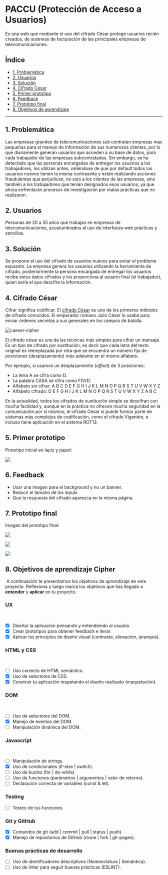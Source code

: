 # PACCU (Protección de Acceso a Usuarios)
Es una web que mediante el uso del cifrado César protege usuarios recién creados, de sistemas de facturación
de las principales empresas de telecomunicaciones.

## Índice

* [1. Problemática](#1-problemática)
* [2. Usuarios](#2-usuarios)
* [3. Solución](#3-solución)
* [4. Cifrado César](#4-cifrado-césar)
* [5. Primer prototipo](#5-primer-prototipo)
* [6. Feedback](#6-feedback)
* [7. Prototipo final](#7-prototipo-final)
* [8. Objetivos de aprendizaje](#8-objetivos-de-aprendizaje-cipher)

***

## 1. Problemática

Las empresas grandes de telecomunicaciones sub contratan empresas mas pequeñas
para el manejo de información de sus numerosos clientes, por lo que diariamente
generan usuarios que acceden a su base de datos, para cada trabajador de las
empresas subcontratadas. Sin embargo, se ha detectado que las personas encargadas
de entregar los usuarios a los trabajadores, los utilizan antes, valiéndose de
que por default todos los usuarios nuevos tienen la misma contraseña y están
realizando acciones fraudulentas que perjudican, no solo a los clientes de las
empresas, sino también a los trabajadores que tenían designados esos usuarios,
ya que ahora enfrentarán procesos de investigación por malas prácticas que no
realizaron.

## 2. Usuarios

Personas de 20 a 35 años que trabajan en empresas de telecomunicaciones,
acostumbrados al uso de interfaces web prácticas y sencillas.

## 3. Solución

Se propone el uso del cifrado de usuarios nuevos para evitar el problema
expuesto. La empresa genera los usuarios utilizando la herramienta de cifrado,
posteriormente la persona encargada de entregar los usuarios recibe estos datos
cifrados y los proporciona al usuario final (el trabajador), quien sería el que
descifre la información.

## 4. Cifrado César

Cifrar significa codificar. El [cifrado César](https://en.wikipedia.org/wiki/Caesar_cipher)
es uno de los primeros métodos de cifrado conocidos. El emperador romano Julio
César lo usaba para enviar órdenes secretas a sus generales en los campos de
batalla.

![caeser-cipher](https://upload.wikimedia.org/wikipedia/commons/thumb/2/2b/Caesar3.svg/2000px-Caesar3.svg.png)

El cifrado césar es una de las técnicas más simples para cifrar un mensaje. Es
un tipo de cifrado por sustitución, es decir que cada letra del texto original
es reemplazada por otra que se encuentra un número fijo de posiciones
(desplazamiento) más adelante en el mismo alfabeto.

Por ejemplo, si usamos un desplazamiento (_offset_) de 3 posiciones:

* La letra A se cifra como D.
* La palabra CASA se cifra como FDVD.
* Alfabeto sin cifrar: A B C D E F G H I J K L M N O P Q R S T U V W X Y Z
* Alfabeto cifrado: D E F G H I J K L M N O P Q R S T U V W X Y Z A B C

En la actualidad, todos los cifrados de sustitución simple se descifran con
mucha facilidad y, aunque en la práctica no ofrecen mucha seguridad en la
comunicación por sí mismos; el cifrado César sí puede formar parte de sistemas
más complejos de codificación, como el cifrado Vigenère, e incluso tiene
aplicación en el sistema ROT13.

## 5. Primer prototipo

Prototipo inicial en lapiz y papel:

![](https://raw.githubusercontent.com/claudiaret/LIM011-cipher/master/prototipo_papel.jpg)

## 6. Feedback

* Usar una imagen para el background y no un banner.
* Reducir el tamaño de los inputs
* Que la respuesta del cifrado aparezca en la misma página.

## 7. Prototipo final

Imagen del prototipo final:

![](https://raw.githubusercontent.com/claudiaret/LIM011-cipher/master/prototipo_1.jpg)

![](https://raw.githubusercontent.com/claudiaret/LIM011-cipher/master/prototipo_2.jpg)

![](https://raw.githubusercontent.com/claudiaret/LIM011-cipher/master/prototipo_3.jpg)

## 8. Objetivos de aprendizaje Cipher
​
A continuación te presentamos los objetivos de aprendizaje de este proyecto. Reflexiona y luego marca los objetivos que has llegado a **entender** y **aplicar** en tu proyecto.
​
### UX
​
- [x] Diseñar la aplicación pensando y entendiendo al usuario.
- [x] Crear prototipos para obtener feedback e iterar.
- [x] Aplicar los principios de diseño visual (contraste, alineación, jerarquía).
​
### HTML y CSS
​
- [ ] Uso correcto de HTML semántico.
- [x] Uso de selectores de CSS.
- [x] Construir tu aplicación respetando el diseño realizado (maquetación).
​
### DOM
​
- [ ] Uso de selectores del DOM.
- [x] Manejo de eventos del DOM.
- [ ] Manipulación dinámica del DOM.
​
### Javascript
​
- [ ] Manipulación de strings.
- [x] Uso de condicionales (if-else | switch).
- [ ] Uso de bucles (for | do-while).
- [ ] Uso de funciones (parámetros | argumentos | valor de retorno).
- [ ] Declaración correcta de variables (const & let).
​
### Testing
- [ ] Testeo de tus funciones.
​
### Git y GitHub
- [x] Comandos de git (add | commit | pull | status | push).
- [x] Manejo de repositorios de GitHub (clone | fork | gh-pages).
​
### Buenas prácticas de desarrollo
- [ ] Uso de identificadores descriptivos (Nomenclatura | Semántica).
- [ ] Uso de linter para seguir buenas prácticas (ESLINT).
